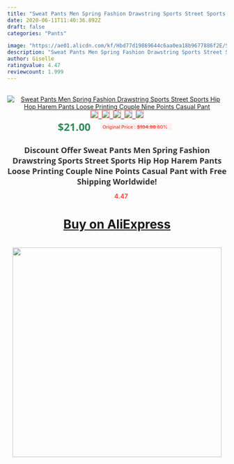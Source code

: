 ```yaml
---
title: "Sweat Pants Men Spring Fashion Drawstring Sports Street Sports Hip Hop Harem Pants Loose Printing Couple Nine Points Casual Pant"
date: 2020-06-11T11:40:36.892Z
draft: false
categories: "Pants"

image: "https://ae01.alicdn.com/kf/Hbd77d19869644c6aa0ea18b9677886f2E/Sweat-Pants-Men-Spring-Fashion-Drawstring-Sports-Street-Sports-Hip-Hop-Harem-Pants-Loose-Printing-Couple.jpg"
description: "Sweat Pants Men Spring Fashion Drawstring Sports Street Sports Hip Hop Harem Pants Loose Printing Couple Nine Points Casual Pant"
author: Giselle
ratingvalue: 4.47
reviewcount: 1.999
---
```

<br>
<div style="text-align: center;">
<a href="https://s.click.aliexpress.com/e/_9R98Ot" target="_blank" rel="nofollow noopener noreferrer"><img alt="Sweat Pants Men Spring Fashion Drawstring Sports Street Sports Hip Hop Harem Pants Loose Printing Couple Nine Points Casual Pant" class="magnifier-image" src="https://ae01.alicdn.com/kf/Hbd77d19869644c6aa0ea18b9677886f2E/Sweat-Pants-Men-Spring-Fashion-Drawstring-Sports-Street-Sports-Hip-Hop-Harem-Pants-Loose-Printing-Couple.jpg_640x640.jpg">
<br>
<img style="border:1px solid salmon" src="https://ae01.alicdn.com/kf/Hbd77d19869644c6aa0ea18b9677886f2E/Sweat-Pants-Men-Spring-Fashion-Drawstring-Sports-Street-Sports-Hip-Hop-Harem-Pants-Loose-Printing-Couple.jpg_120x120.jpg">&nbsp;&nbsp;<img style="border:1px solid salmon" src="https://ae01.alicdn.com/kf/H0fddbd8cef13467fb4523efd2f45f9fbj/Sweat-Pants-Men-Spring-Fashion-Drawstring-Sports-Street-Sports-Hip-Hop-Harem-Pants-Loose-Printing-Couple.jpg_120x120.jpg">&nbsp;&nbsp;<img style="border:1px solid salmon" src="https://ae01.alicdn.com/kf/H0aed6baf9b824bffb4a56e7bc32cafc7A/Sweat-Pants-Men-Spring-Fashion-Drawstring-Sports-Street-Sports-Hip-Hop-Harem-Pants-Loose-Printing-Couple.jpg_120x120.jpg">&nbsp;&nbsp;<img style="border:1px solid salmon" src="https://ae01.alicdn.com/kf/H183ed9a34ffd450bb57565e5ded78f57b/Sweat-Pants-Men-Spring-Fashion-Drawstring-Sports-Street-Sports-Hip-Hop-Harem-Pants-Loose-Printing-Couple.jpg_120x120.jpg">&nbsp;&nbsp;<img style="border:1px solid salmon" src="https://ae01.alicdn.com/kf/Hd41bcf454931410698d05b6fcdeb07fa1/Sweat-Pants-Men-Spring-Fashion-Drawstring-Sports-Street-Sports-Hip-Hop-Harem-Pants-Loose-Printing-Couple.jpg_120x120.jpg"></a></div><br0>
<div style="text-align: center;"><span style="background-color: white; border: 0px; box-sizing: border-box; color: seagreen; display: inline-block; font-family: &quot;open sans&quot; , &quot;arial&quot; , &quot;helvetica&quot; , sans-serif , &quot;heiti&quot;; font-size: 24px; font-stretch: inherit; font-weight: 700; line-height: inherit; margin: 0px 10px 0px 0px; padding: 0px; vertical-align: middle;">$21.00 </span>
<span style="background: rgb(255 , 241 , 241); border-radius: 3px; border: 0px; box-sizing: border-box; color: #ff4747; display: inline-block; font-family: inherit; font-size: 12px; font-stretch: inherit; font-style: inherit; font-variant: inherit; font-weight: 600; line-height: inherit; margin: 0px; padding: 2px 5px; transform: scale(0.9); vertical-align: middle;">Original Price : <b style="text-decoration: line-through;">$104.98 </b> 80%&nbsp;&nbsp;</span></div>
<h1 style="color: #333333; display: inline-block; font-family: &quot;open sans&quot; , &quot;arial&quot; , &quot;helvetica&quot; , sans-serif , &quot;heiti&quot;; font-size: 18px; font-stretch: inherit; font-weight: 700; text-align: center;">Discount Offer Sweat Pants Men Spring Fashion Drawstring Sports Street Sports Hip Hop Harem Pants Loose Printing Couple Nine Points Casual Pant with Free Shipping Worldwide!</h1>
<div style="color: #ff4747; text-align: center;">
<img src="https://4.bp.blogspot.com/-M0ZcTcb-5uY/XleCXlxnR4I/AAAAAAAAAEc/OrjgMkXV1oMQFaCRZj5HQwOCBcu3w1FegCPcBGAYYCw/s1600/star.png" style="height: 15px;">&nbsp;<b>4.47</b></div>
<div class="button_cont" align="center"><a class="buynow_a" href="https://s.click.aliexpress.com/e/_9R98Ot" target="_blank" rel="nofollow noopener noreferrer"><H1>Buy on AliExpress</H1></a></div><br>
<div class="separator" style="clear: both; text-align: center;">
<img src="https://lh3.googleusercontent.com/-pTy5HemUv9M/XlePHvY0dAI/AAAAAAAAAE4/0nX5iRUoIWY8eMW9Dpxeirr157OZliDIgCLcBGAsYHQ/s1600/badge.gif" width="480">
</div>
